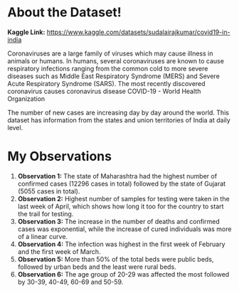 # About the Dataset!

**Kaggle Link:** https://www.kaggle.com/datasets/sudalairajkumar/covid19-in-india

Coronaviruses are a large family of viruses which may cause illness in animals or humans. In humans, several coronaviruses are known to cause respiratory infections ranging from the common cold to more severe diseases such as Middle East Respiratory Syndrome (MERS) and Severe Acute Respiratory Syndrome (SARS). The most recently discovered coronavirus causes coronavirus disease COVID-19 - World Health Organization

The number of new cases are increasing day by day around the world. This dataset has information from the states and union territories of India at daily level.


# My Observations

1. **Observation 1:** The state of Maharashtra had the highest number of confirmed cases (12296 cases in total) followed by the state of Gujarat (5055 cases in total).
2. **Observation 2:** Highest number of samples for testing were taken in the last week of April, which shows how long it too for the country to start the trail for testing.
3. **Observation 3:** The increase in the number of deaths and confirmed cases was exponential, while the increase of cured individuals was more of a linear curve.
4. **Observation 4:** The infection was highest in the first week of February and the first week of March.
5. **Observation 5:** More than 50% of the total beds were public beds, followed by urban beds and the least were rural beds.
6. **Observation 6:** The age group of 20-29 was affected the most followed by 30-39, 40-49, 60-69 and 50-59.